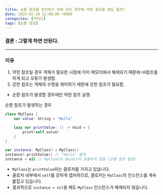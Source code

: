 ```yaml
---
title: 순환 참조를 방지하기 위해 모든 경우에 약한 참조를 해도 될까?
date: 2025-02-28 12:00:00 +0900
categories: [가이드]
tags: [순환 참조]
---
```


### 결론 : 그렇게 하면 안된다.

---

### 이유

1. 약한 참조일 경우 객체가 필요한 시점에 이미 메모리에서 해제되기 때문에 nil참조를 하게 되고 오류가 발생함.
2. 강한 참조는 객체의 수명을 제어하기 때문에 강한 참조가 필요함.

- 순환 참조가 발생할 경우에만 약한 참조 실행.

<aside>

순환 참조가 발생하는 경우

```swift
class MyClass {
    var value: String = "Hello"
    
    lazy var printValue: () -> Void = {
        print(self.value)
    }
}

var instance: MyClass? = MyClass()
instance?.printValue() // "Hello" 출력
instance = nil // MyClass의 deinit이 호출되지 않음 (순환 참조 발생)
```

- `MyClass`는 `printValue`라는 클로저를 가지고 있습니다.
- 클로저 내부에서 `self`를 강하게 캡처하므로, 클로저는 `MyClass`의 인스턴스를 계속 붙잡고 있습니다.
- 결과적으로 `instance = nil`을 해도 `MyClass` 인스턴스가 해제되지 않습니다.
</aside>
